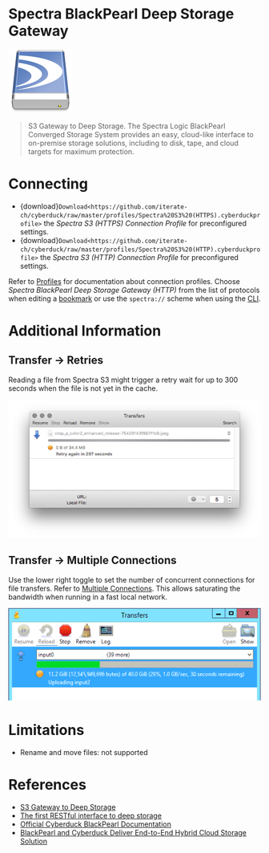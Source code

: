 Spectra BlackPearl Deep Storage Gateway
===

![Spectra Drive Icon](_images/Spectra_Drive_Icon.png)

> S3 Gateway to Deep Storage. The Spectra Logic BlackPearl Converged Storage System provides an easy, cloud-like interface to on-premise storage solutions, including to disk, tape, and cloud targets for maximum protection.

# Connecting

- {download}`Download<https://github.com/iterate-ch/cyberduck/raw/master/profiles/Spectra%20S3%20(HTTPS).cyberduckprofile>` the *Spectra S3 (HTTPS) Connection Profile* for preconfigured settings.
- {download}`Download<https://github.com/iterate-ch/cyberduck/raw/master/profiles/Spectra%20S3%20(HTTP).cyberduckprofile>` the *Spectra S3 (HTTP) Connection Profile* for preconfigured settings.

Refer to [Profiles](../../Cyberduck/Connection.md#connection-profiles) for documentation about connection profiles. Choose *Spectra BlackPearl Deep Storage Gateway (HTTP)* from the list of protocols when editing a [bookmark](../../Cyberduck/Bookmarks.md) or use the `spectra://` scheme when using the [CLI](../../CLI/index).

# Additional Information

## Transfer → Retries

Reading a file from Spectra S3 might trigger a retry wait for up to 300 seconds when the file is not yet in the cache.

![Cache Retries](_images/Cache_Retry.png)

## Transfer → Multiple Connections

Use the lower right toggle to set the number of concurrent connections for file transfers. Refer to [Multiple Connections](../../Cyberduck/Transfer.md#connections). This allows saturating the bandwidth when running in a fast local network.

![Saturating 10GbE interface with file transfer](_images/10GbE_Transfer.png)

# Limitations

- Rename and move files: not supported

# References

- [S3 Gateway to Deep Storage](https://www.spectralogic.com/products/blackpearl/)
- [The first RESTful interface to deep storage](https://www.spectralogic.com/products/spectra-s3/)
- [Official Cyberduck BlackPearl Documentation](https://developer.spectralogic.com/cyberduck/)
- [BlackPearl and Cyberduck Deliver End-to-End Hybrid Cloud Storage Solution](https://edge.spectralogic.com/index.cfm?&fuseaction=home.displayFile&DocID=4839)